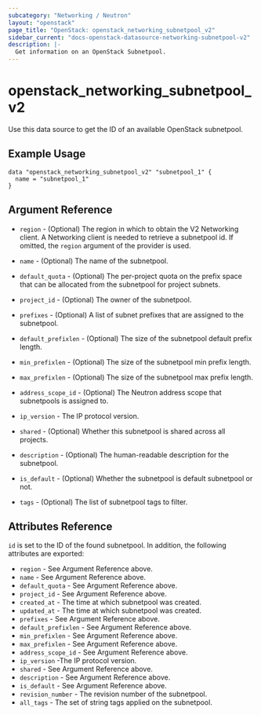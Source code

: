 ```yaml
---
subcategory: "Networking / Neutron"
layout: "openstack"
page_title: "OpenStack: openstack_networking_subnetpool_v2"
sidebar_current: "docs-openstack-datasource-networking-subnetpool-v2"
description: |-
  Get information on an OpenStack Subnetpool.
---
```


# openstack\_networking\_subnetpool\_v2

Use this data source to get the ID of an available OpenStack subnetpool.

## Example Usage

```hcl
data "openstack_networking_subnetpool_v2" "subnetpool_1" {
  name = "subnetpool_1"
}
```

## Argument Reference

* `region` - (Optional) The region in which to obtain the V2 Networking client.
    A Networking client is needed to retrieve a subnetpool id. If omitted, the
    `region` argument of the provider is used.

* `name` - (Optional) The name of the subnetpool.

* `default_quota` - (Optional) The per-project quota on the prefix space that
    can be allocated from the subnetpool for project subnets.

* `project_id` - (Optional) The owner of the subnetpool.

* `prefixes` - (Optional) A list of subnet prefixes that are assigned to the
    subnetpool.

* `default_prefixlen` - (Optional) The size of the subnetpool default prefix
    length.

* `min_prefixlen` - (Optional) The size of the subnetpool min prefix length.

* `max_prefixlen` - (Optional) The size of the subnetpool max prefix length.

* `address_scope_id` - (Optional) The Neutron address scope that subnetpools
    is assigned to.

* `ip_version` - The IP protocol version.

* `shared` - (Optional) Whether this subnetpool is shared across all projects.

* `description` - (Optional) The human-readable description for the subnetpool.

* `is_default` - (Optional) Whether the subnetpool is default subnetpool or not.

* `tags` - (Optional) The list of subnetpool tags to filter.

## Attributes Reference

`id` is set to the ID of the found subnetpool. In addition, the following attributes
are exported:

* `region` - See Argument Reference above.
* `name` - See Argument Reference above.
* `default_quota` - See Argument Reference above.
* `project_id` - See Argument Reference above.
* `created_at` -  The time at which subnetpool was created.
* `updated_at` - The time at which subnetpool was created.
* `prefixes` - See Argument Reference above.
* `default_prefixlen` - See Argument Reference above.
* `min_prefixlen` - See Argument Reference above.
* `max_prefixlen` - See Argument Reference above.
* `address_scope_id` - See Argument Reference above.
* `ip_version` -The IP protocol version.
* `shared` - See Argument Reference above.
* `description` - See Argument Reference above.
* `is_default` - See Argument Reference above.
* `revision_number` - The revision number of the subnetpool.
* `all_tags` - The set of string tags applied on the subnetpool.
